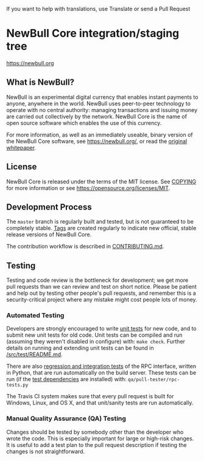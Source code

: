 If you want to help with translations, use Translate or send a Pull Request

# NewBull Core integration/staging tree

<!-- [![Build Status](https://travis-ci.org/bitcoin/bitcoin.svg?branch=master)](https://travis-ci.org/bitcoin/bitcoin) -->

https://newbull.org

## What is NewBull?

NewBull is an experimental digital currency that enables instant payments to
anyone, anywhere in the world. NewBull uses peer-to-peer technology to operate
with no central authority: managing transactions and issuing money are carried
out collectively by the network. NewBull Core is the name of open source
software which enables the use of this currency.

For more information, as well as an immediately useable, binary version of
the NewBull Core software, see https://newbull.org/, or read the
[original whitepaper](https://newbull.org/newbull.pdf).

## License

NewBull Core is released under the terms of the MIT license. See [COPYING](COPYING) for more
information or see https://opensource.org/licenses/MIT.

## Development Process

The `master` branch is regularly built and tested, but is not guaranteed to be
completely stable. [Tags](https://github.com/newbull/newbull/tags) are created
regularly to indicate new official, stable release versions of NewBull Core.

The contribution workflow is described in [CONTRIBUTING.md](CONTRIBUTING.md).

<!-- The developer [mailing list](https://lists.linuxfoundation.org/mailman/listinfo/bitcoin-dev)
should be used to discuss complicated or controversial changes before working
on a patch set.

Developer IRC can be found on Freenode at #bitcoin-core-dev. -->

## Testing

Testing and code review is the bottleneck for development; we get more pull
requests than we can review and test on short notice. Please be patient and help out by testing
other people's pull requests, and remember this is a security-critical project where any mistake might cost people
lots of money.

### Automated Testing

Developers are strongly encouraged to write [unit tests](src/test/README.md) for new code, and to
submit new unit tests for old code. Unit tests can be compiled and run
(assuming they weren't disabled in configure) with: `make check`. Further details on running
and extending unit tests can be found in [/src/test/README.md](/src/test/README.md).

There are also [regression and integration tests](/qa) of the RPC interface, written
in Python, that are run automatically on the build server.
These tests can be run (if the [test dependencies](/qa) are installed) with: `qa/pull-tester/rpc-tests.py`

The Travis CI system makes sure that every pull request is built for Windows, Linux, and OS X, and that unit/sanity tests are run automatically.

### Manual Quality Assurance (QA) Testing

Changes should be tested by somebody other than the developer who wrote the
code. This is especially important for large or high-risk changes. It is useful
to add a test plan to the pull request description if testing the changes is
not straightforward.

<!-- ## Translations

Changes to translations as well as new translations can be submitted to
[NewBull Core's Transifex page](https://www.transifex.com/projects/p/bitcoin/).

Translations are periodically pulled from Transifex and merged into the git repository. See the
[translation process](doc/translation_process.md) for details on how this works.

**Important**: We do not accept translation changes as GitHub pull requests because the next
pull from Transifex would automatically overwrite them again.

Translators should also subscribe to the [mailing list](https://groups.google.com/forum/#!forum/bitcoin-translators). -->
